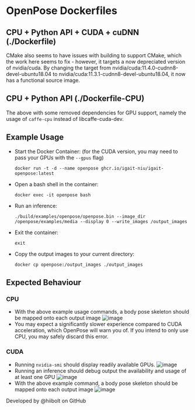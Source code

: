 # OpenPose Dockerfiles
## CPU + Python API + CUDA + cuDNN (./Dockerfile)
CMake also seems to have issues with building to support CMake, which the work here seems to fix - however, it targets a now depreciated version of nvidia/cuda. By changing the target from nvidia/cuda:11.4.0-cudnn8-devel-ubuntu18.04 to nvidia/cuda:11.3.1-cudnn8-devel-ubuntu18.04, it now has a functional source image.

## CPU + Python API (./Dockerfile-CPU)
The above with some removed dependencies for GPU support, namely the usage of `caffe-cpu` instead of libcaffe-cuda-dev.

## Example Usage
- Start the Docker Container: (for the CUDA version, you may need to pass your GPUs with the `--gpus` flag)

  `docker run -t -d --name openpose ghcr.io/igait-niu/igait-openpose:latest`
- Open a bash shell in the container:

  `docker exec -it openpose bash`
- Run an inference:

  `./build/examples/openpose/openpose.bin --image_dir /openpose/examples/media --display 0 --write_images /output_images`
- Exit the container:

  `exit`
- Copy the output images to your current directory:

  `docker cp openpose:/output_images ./output_images`

## Expected Behaviour
### CPU
- With the above example usage commands, a body pose skeleton should be mapped onto each output image
  ![image](https://github.com/hiibolt/igait-openpose/assets/91273156/bce65308-1bc4-4ba3-bb69-3662785aec11)
- You may expect a significantly slower experience compared to CUDA acceleration, which OpenPose will warn you of. If you intend to only use CPU, you may safely discard this error.
### CUDA
- Running `nvidia-smi` should display readily available GPUs.
  ![image](https://github.com/hiibolt/igait-openpose/assets/91273156/3a1317c3-7c89-4ba8-8a82-abd8156785f5)
- Running an inference should debug output the availability and usage of at least one GPU
  ![image](https://github.com/hiibolt/igait-openpose/assets/91273156/1cf5832e-75ba-4062-a776-66ee32ec6f3d)
- With the above example command, a body pose skeleton should be mapped onto each output image
  ![image](https://github.com/hiibolt/igait-openpose/assets/91273156/abffec80-1ff5-49e1-bc9a-465bdcabbd03)

Developed by @hiibolt on GitHub
